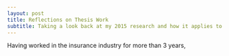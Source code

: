 ```yaml
---
layout: post
title: Reflections on Thesis Work
subtitle: Taking a look back at my 2015 research and how it applies to today
---
```


Having worked in the insurance industry for more than 3 years,

